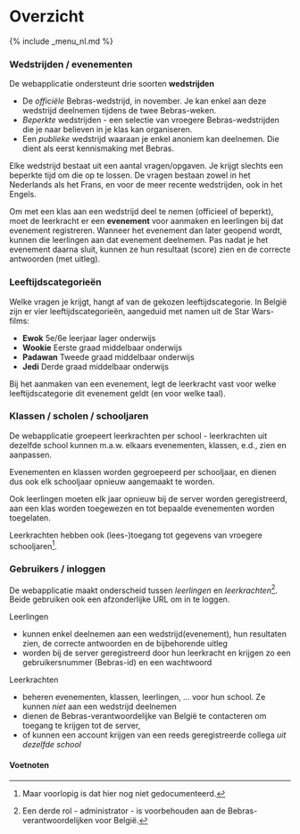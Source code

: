 Overzicht
===

{% include _menu_nl.md %}

### Wedstrijden / evenementen

De webapplicatie ondersteunt drie soorten **wedstrijden**
* De _officiële_ Bebras-wedstrijd, in november. Je kan enkel aan deze wedstrijd deelnemen 
tijdens de twee Bebras-weken.
* *Beperkte* wedstrijden - een selectie van vroegere Bebras-wedstrijden die je naar believen in je klas
  kan organiseren.
* Een *publieke* wedstrijd waaraan je enkel anoniem kan deelnemen. Die dient als eerst kennismaking
  met Bebras.

Elke wedstrijd bestaat uit een aantal vragen/opgaven. Je krijgt slechts een
beperkte tijd om die op te lossen. De vragen bestaan zowel in het Nederlands als het Frans, en
voor de meer recente wedstrijden, ook in het Engels.

Om met een klas aan een wedstrijd deel te nemen (officieel of beperkt),
moet de leerkracht er een **evenement** voor aanmaken en leerlingen bij dat evenement
registreren. Wanneer het evenement dan later geopend wordt, kunnen
die leerlingen aan dat evenement deelnemen. Pas nadat je het evenement daarna sluit, 
kunnen ze hun resultaat (score) zien en de correcte antwoorden (met uitleg).

### Leeftijdscategorieën
Welke vragen je krijgt, hangt af van de gekozen leeftijdscategorie. In België zijn
er vier leeftijdscategorieën, aangeduid met namen uit de Star Wars-films:

* **Ewok** 5e/6e leerjaar lager onderwijs
* **Wookie** Eerste graad middelbaar onderwijs
* **Padawan** Tweede graad middelbaar onderwijs
* **Jedi** Derde graad middelbaar onderwijs

Bij het aanmaken van een evenement, legt de leerkracht vast voor welke leeftijdscategorie
dit evenement geldt (en voor welke taal).

### Klassen / scholen / schooljaren
De webapplicatie groepeert leerkrachten per school - leerkrachten uit
dezelfde school kunnen m.a.w. elkaars evenementen, klassen, e.d., zien
en aanpassen.

Evenementen en klassen worden gegroepeerd per schooljaar, en dienen dus
ook elk schooljaar opnieuw aangemaakt te worden.

Ook leerlingen moeten elk jaar opnieuw bij de server worden geregistreerd, aan een
klas worden toegewezen en tot bepaalde evenementen worden toegelaten.

Leerkrachten hebben ook (lees-)toegang tot gegevens van vroegere schooljaren[^1].

### Gebruikers / inloggen
De webapplicatie maakt onderscheid tussen _leerlingen_ en _leerkrachten_[^2]. Beide gebruiken
ook een afzonderlijke URL om in te loggen.

Leerlingen
* kunnen enkel deelnemen aan een wedstrijd(evenement), hun resultaten zien, de
correcte antwoorden en de bijbehorende uitleg
* worden bij de server geregistreerd door hun leerkracht en krijgen zo een
  gebruikersnummer (Bebras-id) en een wachtwoord

Leerkrachten
* beheren evenementen, klassen, leerlingen, … voor hun school. Ze kunnen _niet_ aan een wedstrijd deelnemen
* dienen de Bebras-verantwoordelijke van België te contacteren om toegang te krijgen tot
  de server,
* of kunnen een account krijgen van een reeds geregistreerde collega *uit dezelfde school*

#### Voetnoten

[^1]: Maar voorlopig is dat hier nog niet gedocumenteerd.

[^2]: Een derde rol - administrator - is voorbehouden aan de Bebras-verantwoordelijken voor België.







